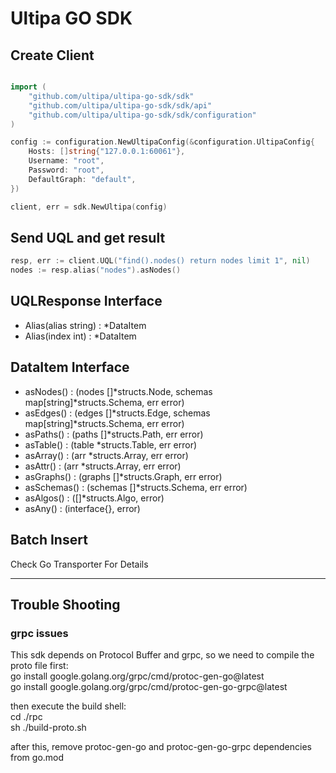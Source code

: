 # Ultipa GO SDK



## Create Client

```go

import (
    "github.com/ultipa/ultipa-go-sdk/sdk"
    "github.com/ultipa/ultipa-go-sdk/sdk/api"
    "github.com/ultipa/ultipa-go-sdk/sdk/configuration"
)

config := configuration.NewUltipaConfig(&configuration.UltipaConfig{
    Hosts: []string{"127.0.0.1:60061"},
    Username: "root",
    Password: "root",
    DefaultGraph: "default",
})

client, err = sdk.NewUltipa(config)
```

## Send UQL and get result

```go
resp, err := client.UQL("find().nodes() return nodes limit 1", nil)
nodes := resp.alias("nodes").asNodes()
```

## UQLResponse Interface

- Alias(alias string) : *DataItem
- Alias(index int) : *DataItem


## DataItem Interface

- asNodes() : (nodes []*structs.Node, schemas map[string]*structs.Schema, err error)
- asEdges() : (edges []*structs.Edge, schemas map[string]*structs.Schema, err error)
- asPaths() : (paths []*structs.Path, err error)
- asTable() : (table *structs.Table, err error)
- asArray() : (arr *structs.Array, err error)
- asAttr()  : (arr *structs.Array, err error)
- asGraphs() : (graphs []*structs.Graph, err error)
- asSchemas() : (schemas []*structs.Schema, err error)
- asAlgos() : ([]*structs.Algo, error)
- asAny() : (interface{}, error)

## Batch Insert

Check Go Transporter For Details

---


## Trouble Shooting
### grpc issues
This sdk depends on Protocol Buffer and grpc, so we need to compile the proto file first:<br>
go install google.golang.org/grpc/cmd/protoc-gen-go@latest<br>
go install google.golang.org/grpc/cmd/protoc-gen-go-grpc@latest<br>

then execute the build shell:<br>
cd ./rpc <br>
sh ./build-proto.sh

after this, remove protoc-gen-go and protoc-gen-go-grpc dependencies from go.mod



